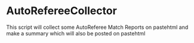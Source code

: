 AutoRefereeCollector
====================

This script will collect some AutoReferee Match Reports on pastehtml and make a summary which will also be posted on pastehtml
